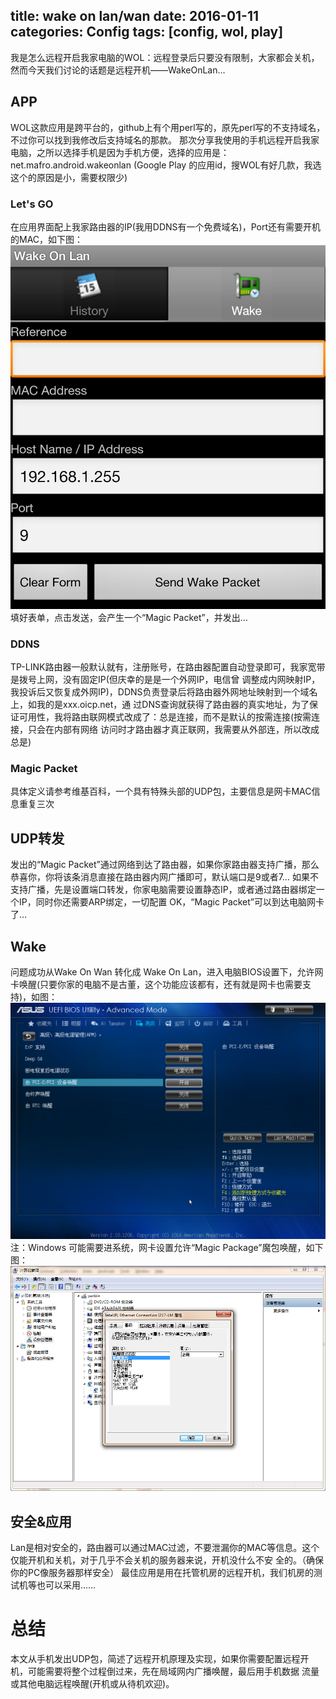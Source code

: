 title: wake on lan/wan
date: 2016-01-11
categories: Config
tags: [config, wol, play]
---
我是怎么远程开启我家电脑的WOL：远程登录后只要没有限制，大家都会关机，然而今天我们讨论的话题是远程开机——WakeOnLan…

## APP
WOL这款应用是跨平台的，github上有个用perl写的，原先perl写的不支持域名，不过你可以找到我修改后支持域名的那款。
那次分享我使用的手机远程开启我家电脑，之所以选择手机是因为手机方便，选择的应用是：net.mafro.android.wakeonlan (Google Play 的应用id，搜WOL有好几款，我选这个的原因是小，需要权限少)

### Let's GO
在应用界面配上我家路由器的IP(我用DDNS有一个免费域名)，Port还有需要开机的MAC，如下图：
![WOL APP](pic/Wake_On_Lan.png)
填好表单，点击发送，会产生一个“Magic Packet”，并发出…

### DDNS
TP-LINK路由器一般默认就有，注册账号，在路由器配置自动登录即可，我家宽带是拨号上网，没有固定IP(但庆幸的是是一个外网IP，电信曾 调整成内网映射IP，我投诉后又恢复成外网IP)，DDNS负责登录后将路由器外网地址映射到一个域名上，如我的是xxx.oicp.net，通 过DNS查询就获得了路由器的真实地址，为了保证可用性，我将路由联网模式改成了：总是连接，而不是默认的按需连接(按需连接，只会在内部有网络 访问时才路由器才真正联网，我需要从外部连，所以改成总是)

### Magic Packet
具体定义请参考维基百科，一个具有特殊头部的UDP包，主要信息是网卡MAC信息重复三次

## UDP转发
发出的“Magic Packet”通过网络到达了路由器，如果你家路由器支持广播，那么恭喜你，你将该条消息直接在路由器内网广播即可，默认端口是9或者7…
如果不支持广播，先是设置端口转发，你家电脑需要设置静态IP，或者通过路由器绑定一个IP，同时你还需要ARP绑定，一切配置 OK，“Magic Packet”可以到达电脑网卡了…

## Wake
问题成功从Wake On Wan 转化成 Wake On Lan，进入电脑BIOS设置下，允许网卡唤醒(只要你家的电脑不是古董，这个功能应该都有，还有就是网卡也需要支持)，如图：
![BIOS SETTING](pic/BIOS_WOL.BMP)
注：Windows 可能需要进系统，网卡设置允许“Magic Package”魔包唤醒，如下图：
![Windows SETTING](pic/OS_WOL.png)

## 安全&应用
Lan是相对安全的，路由器可以通过MAC过滤，不要泄漏你的MAC等信息。这个仅能开机和关机，对于几乎不会关机的服务器来说，开机没什么不安 全的。（确保你的PC像服务器那样安全）
最佳应用是用在托管机房的远程开机，我们机房的测试机等也可以采用……

# 总结
本文从手机发出UDP包，简述了远程开机原理及实现，如果你需要配置远程开机，可能需要将整个过程倒过来，先在局域网内广播唤醒，最后用手机数据 流量或其他电脑远程唤醒(开机或从待机欢迎)。

